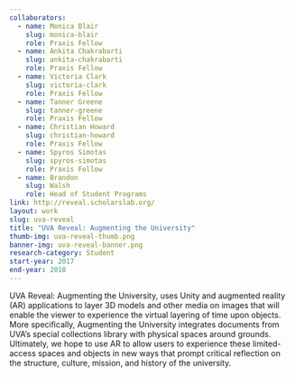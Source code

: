 ```yaml
---
collaborators: 
  - name: Monica Blair
    slug: monica-blair
    role: Praxis Fellow
  - name: Ankita Chakrabarti 
    slug: ankita-chakrabarti
    role: Praxis Fellow
  - name: Victoria Clark
    slug: victoria-clark
    role: Praxis Fellow
  - name: Tanner Greene
    slug: tanner-greene
    role: Praxis Fellow
  - name: Christian Howard
    slug: christian-howard
    role: Praxis Fellow
  - name: Spyros Simotas
    slug: spyros-simotas
    role: Praxis Fellow
  - name: Brandon
    slug: Walsh
    role: Head of Student Programs
link: http://reveal.scholarslab.org/
layout: work
slug: uva-reveal
title: "UVA Reveal: Augmenting the University"
thumb-img: uva-reveal-thumb.png
banner-img: uva-reveal-banner.png
research-category: Student 
start-year: 2017
end-year: 2018
---
```


UVA Reveal: Augmenting the University, uses Unity and augmented reality (AR) applications to layer 3D models and other media on images that will enable the viewer to experience the virtual layering of time upon objects. More specifically, Augmenting the University integrates documents from UVA’s special collections library with physical spaces around grounds. Ultimately, we hope to use AR to allow users to experience these limited-access spaces and objects in new ways that prompt critical reflection on the structure, culture, mission, and history of the university.